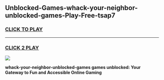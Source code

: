 
## Unblocked-Games-whack-your-neighbor-unblocked-games-Play-Free-tsap7
<h3>
<a href="https://premium76.site?title=whack-your-neighbor-unblocked-games&ref=23A">CLICK TO PLAY</a></h3>
<hr>

<h3>
<a href="https://premium76.site?title=whack-your-neighbor-unblocked-games&ref=23A">CLICK 2 PLAY</a>
  
</h3>

<a href="https://premium76.site?title=whack-your-neighbor-unblocked-games&ref=23A"><img src="https://clearcache.store/games.png"></a>


**whack-your-neighbor-unblocked-games games unblocked: Your Gateway to Fun and Accessible Online Gaming**
